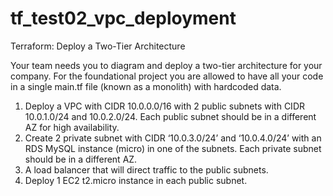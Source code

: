 # tf_test02_vpc_deployment
Terraform: Deploy a Two-Tier Architecture

Your team needs you to diagram and deploy a two-tier architecture for your company. For the foundational project you are allowed to have all your code in a single main.tf file (known as a monolith) with hardcoded data.

1. Deploy a VPC with CIDR 10.0.0.0/16 with 2 public subnets with CIDR 10.0.1.0/24 and 10.0.2.0/24. Each public subnet should be in a different AZ for high availability.
2. Create 2 private subnet with CIDR ‘10.0.3.0/24’ and ‘10.0.4.0/24’ with an RDS MySQL instance (micro) in one of the subnets. Each private subnet should be in a different AZ.
3. A load balancer that will direct traffic to the public subnets.
4. Deploy 1 EC2 t2.micro instance in each public subnet.
